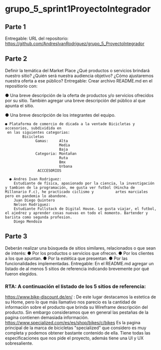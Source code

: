 # grupo_5_sprint1ProyectoIntegrador

## Parte 1
Entregable: URL del repositorio: 
https://github.com/AndresIvanRodriguez/grupo_5_ProyectoIntegrador

## Parte 2
Definir la temática del Market Place
¿Qué productos o servicios brindará nuestro sitio? ¿Quién será nuestra audiencia
objetivo? ¿Cómo ajustaremos nuestra oferta a ese público?
Entregable: Crear archivo README.md en el repositiorio con:

● Una breve descripción de la oferta de productos y/o servicios ofrecidos por su
      sitio. También agregar una breve descripción del público al que apunta el sitio.
      
● Una breve descripción de los integrantes del equipo.

    ● Plataforma de comercio de dicada a la ventade Bicicletas y accesorios, subdividida en 
     en las siguientes categorias: 
            Bicicletas 
                  Gamas:     Alta 
                             Media
                             Baja     
                  Categoria: Montañan 
                             Ruta
                             Bmx
                             Urbana 
                   ACCCESORIOS 
 
      ● Andres Ivan Rodriguez:
        Estudiante de física, apasionado por la ciencia, la investigación y tambien de la programación, me gusta ver futbol (Hincha de Millonario F.c), he practicado ciclismo y          artes marciales pero en pandemia lo abandone. 
        Juan Diego Quintero 
        Nelson Rodriguez: 
        Estudiante Fullstack de Digital House. Le gusta viajar, el futbol, el ajedrez y aprender cosas nuevas en todo el momento. Bartender y barista como segunda profesion. 
        Diego Mendoza


## Parte 3 
Deberán realizar una búsqueda de sitios similares, relacionados o que sean de interés: 
● Por los productos o servicios que ofrecen. 
● Por los clientes a los que apuntan. 
● Por la estética que presentan. 
● Por las funcionalidades implementadas. Entregable: En el README.md agregar un listado de al menos 5 sitios de referencia indicando brevemente por qué fueron elegidos.

### RTA: A continuación el listado de los 5 sitios de referencia:
https://www.bike-discount.de/en/ : De este lugar destacamos la estetica de su Home, pero lo que más llamativo nos parecio es la cantidad de información sobre el producto que brinda su Wireframe descripción del producto. Sin embargo consideramos que  en general las pestañas de la pagina contienen demasiada información.<br>
https://www.specialized.com/es/es/shop/bikes/c/bikes Es la pagina principal de la marca de bicicletas "specialized" que considero es muy completa y podemos obtener bastante contenido de ella. Tiene todas las especificaciones que nos pide el proyecto, además tiene una UI y UX sobresaliente. 

